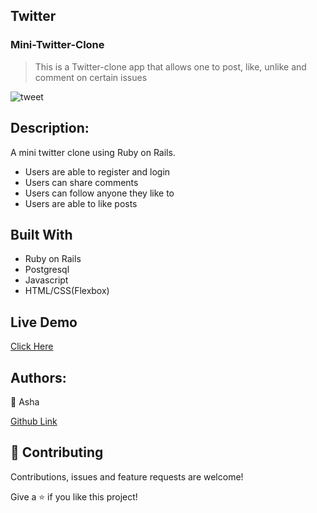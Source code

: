 ## Twitter
### Mini-Twitter-Clone
>This is a Twitter-clone app that allows one to post, like, unlike and comment on certain issues

![tweet](https://user-images.githubusercontent.com/25789605/82438699-238c5400-9aa2-11ea-925f-214bc0d16b49.png)

## Description:
A mini twitter clone using Ruby on Rails.
- Users are able to register and login
- Users can share comments
- Users can follow anyone they  like to
- Users are able to like posts

## Built With
- Ruby on Rails
- Postgresql
- Javascript
- HTML/CSS(Flexbox)

## Live Demo
[Click Here](https://asha-tweet.herokuapp.com/signup/)


## Authors:
👤 Asha

[Github  Link](https://github.com/Ashah15)

## 🤝 Contributing
Contributions, issues and feature requests are welcome!


Give a ⭐️ if you like this project!
